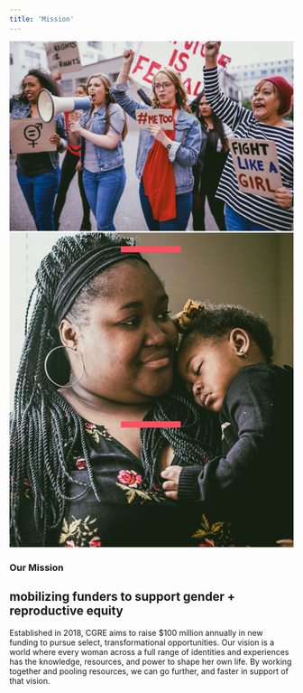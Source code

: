 ```yaml
---
title: 'Mission'
---
```


<div class="image-wrap">
  <div class="staggered-image">
    <img class="-reveal" src="/user/images/cgre-header-back.jpg" alt="Women protesting ">
  </div>
  <div class="staggered-image">
    <img class="-reveal" src="/user/images/cgre-mother.jpg" alt="Mother and child">
  </div>
</div>

<div class="wrap">
  <div class="header-wrap">
    <h3 class="divot">Our Mission</h3>
    <h2 class="h1">mobilizing funders to support gender + reproductive equity</h2>
  </div>

  <div class="body-wrap">
    <p>
      Established in 2018, CGRE aims  to raise $100 million annually in new funding to pursue select, transformational opportunities. Our vision is a world where every woman across a full range of identities and experiences has the knowledge, resources, and power to shape her own life. By working together and pooling resources, we can go further, and faster in support of that vision.
    </p>
  </div>
</div>
